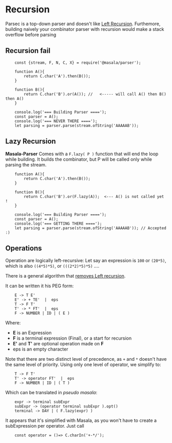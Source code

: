 Recursion
====

Parsec is a top-down parser and doesn't like [Left Recursion](https://cs.stackexchange.com/a/9971). Furthemore, building naively your
combinator parser with recursion would make a stack overflow before parsing


Recursion fail
----

        const {stream, F, N, C, X} = require('@masala/parser');
        
        function A(){
            return C.char('A').then(B());
        }
        
        function B(){
            return C.char('B').or(A()); //   <----- will call A() then B() then A()
        }
        
        console.log('=== Building Parser ====');
        const parser = A();
        console.log('=== NEVER THERE ====');
        let parsing = parser.parse(stream.ofString('AAAAAB'));


Lazy Recursion
-----

**Masala-Parser** Comes with a `F.lazy( P )` function that will end the loop while building. It builds the combinator, but P will
be called only while parsing the stream.


        function A(){
            return C.char('A').then(B());
        }
        
        function B(){
            return C.char('B').or(F.lazy(A));  <--- A() is not called yet !
        }
                
        console.log('=== Building Parser ====');
        const parser = A();
        console.log('=== GETTING THERE ====');
        let parsing = parser.parse(stream.ofString('AAAAAB')); // Accepted :)
        
Operations
-----


Operation are logically left-recursive: Let say an expression is `100` or `(20*5)`, which is also `((4*5)*5)`,
 or `(((2*2)*5)*5)` ....
 
There is a general algorithm that [removes Left recursion](https://en.wikipedia.org/wiki/Left_recursion#Removing_left_recursion).

It can be written it his PEG form:
 
        E -> T E'
        E' -> + TE'  |  eps
        T -> F T'
        T' -> * FT'  |  eps
        F -> NUMBER | ID | ( E )

Where: 

* **E** is an Expression
* **F** is a terminal expression (Final), or a start for recursion
* **E'** and **T'** are optional operation made on **F**
* eps is an empty character

Note that there are two distinct level of precedence, as `+` and `*` doesn't have the same level of priority. 
Using only one level of operator, we simplify to:

        T -> F T'
        T' -> operator FT'  |  eps
        F -> NUMBER | ID | ( T )

Which can be translated in *pseudo masala*:

        expr -> terminal subExpr
        subExpr -> (operator terminal subExpr ).opt()
        terminal -> DAY | ( F.lazy(expr) )
 
 

 
It appears that it's simplified with Masala, as you won't have to create a subExpression per operator. Just call 
    
        const operator = ()=> C.charIn('+-*/');





